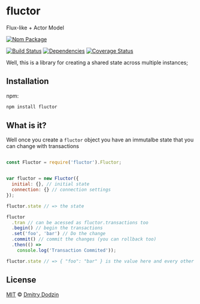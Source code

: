 # fluctor
Flux-like + Actor Model

[![Npm Package](https://nodei.co/npm/fluctor.png?downloads=true&stars=true)](https://www.npmjs.com/package/fluctor)

[![Build Status](https://travis-ci.org/DmitryDodzin/fluctor.svg?branch=master)](https://travis-ci.org/DmitryDodzin/fluctor) [![Dependencies](http://david-dm.org/DmitryDodzin/fluctor.svg)](http://david-dm.org/DmitryDodzin/fluctor) [![Coverage Status](https://coveralls.io/repos/github/DmitryDodzin/fluctor/badge.svg?branch=master)](https://coveralls.io/github/DmitryDodzin/fluctor?branch=master)

Well, this is a library for creating a shared state across multiple instances;

## Installation

npm:



```bash
npm install fluctor
```


## What is it?

Well once you create a ```fluctor``` object you have an immutalbe state that you can change with transactions

```javascript

const Fluctor = require('fluctor').Fluctor;


var fluctor = new Fluctor({
  initial: {}, // initial state
  connection: {} // connection settings
});

fluctor.state // => the state

fluctor
  .tran // can be acessed as fluctor.transactions too
  .begin() // begin the transactions
  .set('foo', 'bar') // Do the change
  .commit() // commit the changes (you can rollback too)
  .then(() => 
    console.log('Transaction Commited'));

fluctor.state // => { "foo": "bar" } is the value here and every other server

```


## License

[MIT][license] © [Dmitry Dodzin][author]


[license]: LICENSE

[author]: https://github.com/DmitryDodzin
